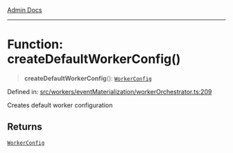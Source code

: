 [Admin Docs](/)

***

# Function: createDefaultWorkerConfig()

> **createDefaultWorkerConfig**(): [`WorkerConfig`](../interfaces/WorkerConfig.md)

Defined in: [src/workers/eventMaterialization/workerOrchestrator.ts:209](https://github.com/gautam-divyanshu/talawa-api/blob/7e7d786bbd7356b22a3ba5029601eed88ff27201/src/workers/eventMaterialization/workerOrchestrator.ts#L209)

Creates default worker configuration

## Returns

[`WorkerConfig`](../interfaces/WorkerConfig.md)
